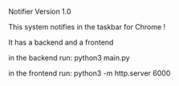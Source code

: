Notifier Version 1.0

This system notifies in the taskbar for Chrome !

It has a backend and a frontend

in the backend run: python3 main.py

in the frontend run: python3 -m http.server 6000